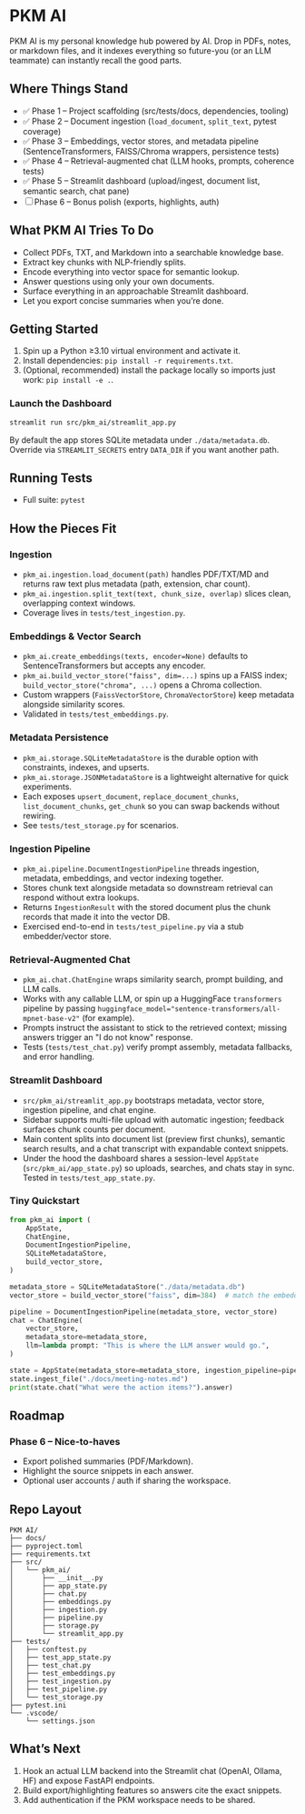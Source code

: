 # PKM AI

PKM AI is my personal knowledge hub powered by AI. Drop in PDFs, notes, or markdown files, and it indexes everything so future-you (or an LLM teammate) can instantly recall the good parts.

## Where Things Stand
- ✅ Phase 1 – Project scaffolding (src/tests/docs, dependencies, tooling)
- ✅ Phase 2 – Document ingestion (`load_document`, `split_text`, pytest coverage)
- ✅ Phase 3 – Embeddings, vector stores, and metadata pipeline (SentenceTransformers, FAISS/Chroma wrappers, persistence tests)
- ✅ Phase 4 – Retrieval-augmented chat (LLM hooks, prompts, coherence tests)
- ✅ Phase 5 – Streamlit dashboard (upload/ingest, document list, semantic search, chat pane)
- ☐ Phase 6 – Bonus polish (exports, highlights, auth)

## What PKM AI Tries To Do
- Collect PDFs, TXT, and Markdown into a searchable knowledge base.
- Extract key chunks with NLP-friendly splits.
- Encode everything into vector space for semantic lookup.
- Answer questions using only your own documents.
- Surface everything in an approachable Streamlit dashboard.
- Let you export concise summaries when you’re done.

## Getting Started
1. Spin up a Python ≥3.10 virtual environment and activate it.
2. Install dependencies: `pip install -r requirements.txt`.
3. (Optional, recommended) install the package locally so imports just work: `pip install -e .`.

### Launch the Dashboard
```bash
streamlit run src/pkm_ai/streamlit_app.py
```
By default the app stores SQLite metadata under `./data/metadata.db`. Override via `STREAMLIT_SECRETS` entry `DATA_DIR` if you want another path.

## Running Tests
- Full suite: `pytest`

## How the Pieces Fit
### Ingestion
- `pkm_ai.ingestion.load_document(path)` handles PDF/TXT/MD and returns raw text plus metadata (path, extension, char count).
- `pkm_ai.ingestion.split_text(text, chunk_size, overlap)` slices clean, overlapping context windows.
- Coverage lives in `tests/test_ingestion.py`.

### Embeddings & Vector Search
- `pkm_ai.create_embeddings(texts, encoder=None)` defaults to SentenceTransformers but accepts any encoder.
- `pkm_ai.build_vector_store("faiss", dim=...)` spins up a FAISS index; `build_vector_store("chroma", ...)` opens a Chroma collection.
- Custom wrappers (`FaissVectorStore`, `ChromaVectorStore`) keep metadata alongside similarity scores.
- Validated in `tests/test_embeddings.py`.

### Metadata Persistence
- `pkm_ai.storage.SQLiteMetadataStore` is the durable option with constraints, indexes, and upserts.
- `pkm_ai.storage.JSONMetadataStore` is a lightweight alternative for quick experiments.
- Each exposes `upsert_document`, `replace_document_chunks`, `list_document_chunks`, `get_chunk` so you can swap backends without rewiring.
- See `tests/test_storage.py` for scenarios.

### Ingestion Pipeline
- `pkm_ai.pipeline.DocumentIngestionPipeline` threads ingestion, metadata, embeddings, and vector indexing together.
- Stores chunk text alongside metadata so downstream retrieval can respond without extra lookups.
- Returns `IngestionResult` with the stored document plus the chunk records that made it into the vector DB.
- Exercised end-to-end in `tests/test_pipeline.py` via a stub embedder/vector store.

### Retrieval-Augmented Chat
- `pkm_ai.chat.ChatEngine` wraps similarity search, prompt building, and LLM calls.
- Works with any callable LLM, or spin up a HuggingFace `transformers` pipeline by passing `huggingface_model="sentence-transformers/all-mpnet-base-v2"` (for example).
- Prompts instruct the assistant to stick to the retrieved context; missing answers trigger an "I do not know" response.
- Tests (`tests/test_chat.py`) verify prompt assembly, metadata fallbacks, and error handling.

### Streamlit Dashboard
- `src/pkm_ai/streamlit_app.py` bootstraps metadata, vector store, ingestion pipeline, and chat engine.
- Sidebar supports multi-file upload with automatic ingestion; feedback surfaces chunk counts per document.
- Main content splits into document list (preview first chunks), semantic search results, and a chat transcript with expandable context snippets.
- Under the hood the dashboard shares a session-level `AppState` (`src/pkm_ai/app_state.py`) so uploads, searches, and chats stay in sync. Tested in `tests/test_app_state.py`.

### Tiny Quickstart
```python
from pkm_ai import (
    AppState,
    ChatEngine,
    DocumentIngestionPipeline,
    SQLiteMetadataStore,
    build_vector_store,
)

metadata_store = SQLiteMetadataStore("./data/metadata.db")
vector_store = build_vector_store("faiss", dim=384)  # match the embedding model dimension

pipeline = DocumentIngestionPipeline(metadata_store, vector_store)
chat = ChatEngine(
    vector_store,
    metadata_store=metadata_store,
    llm=lambda prompt: "This is where the LLM answer would go.",
)

state = AppState(metadata_store=metadata_store, ingestion_pipeline=pipeline, chat_engine=chat)
state.ingest_file("./docs/meeting-notes.md")
print(state.chat("What were the action items?").answer)
```

## Roadmap
### Phase 6 – Nice-to-haves
- Export polished summaries (PDF/Markdown).
- Highlight the source snippets in each answer.
- Optional user accounts / auth if sharing the workspace.

## Repo Layout
```
PKM AI/
├── docs/
├── pyproject.toml
├── requirements.txt
├── src/
│   └── pkm_ai/
│       ├── __init__.py
│       ├── app_state.py
│       ├── chat.py
│       ├── embeddings.py
│       ├── ingestion.py
│       ├── pipeline.py
│       ├── storage.py
│       └── streamlit_app.py
├── tests/
│   ├── conftest.py
│   ├── test_app_state.py
│   ├── test_chat.py
│   ├── test_embeddings.py
│   ├── test_ingestion.py
│   ├── test_pipeline.py
│   └── test_storage.py
├── pytest.ini
└── .vscode/
    └── settings.json
```

## What’s Next
1. Hook an actual LLM backend into the Streamlit chat (OpenAI, Ollama, HF) and expose FastAPI endpoints.
2. Build export/highlighting features so answers cite the exact snippets.
3. Add authentication if the PKM workspace needs to be shared.
